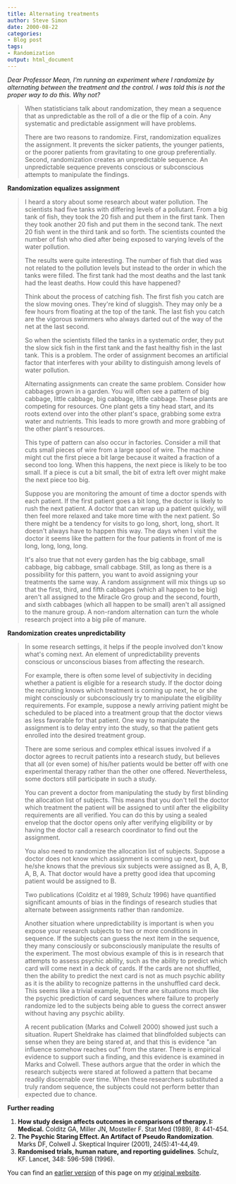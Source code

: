 ```yaml
---
title: Alternating treatments
author: Steve Simon
date: 2000-08-22
categories:
- Blog post
tags:
- Randomization
output: html_document
---
```

*Dear Professor Mean, I'm running an experiment where I randomize by
alternating between the treatment and the control. I was told this is
not the proper way to do this. Why not?*

> When statisticians talk about randomization, they mean a sequence that
> as unpredictable as the roll of a die or the flip of a coin. Any
> systematic and predictable assignment will have problems.
>
> There are two reasons to randomize. First, randomization equalizes the
> assignment. It prevents the sicker patients, the younger patients, or
> the poorer patients from gravitating to one group preferentially.
> Second, randomization creates an unpredictable sequence. An
> unpredictable sequence prevents conscious or subconscious attempts to
> manipulate the findings.

**Randomization equalizes assignment**

> I heard a story about some research about water pollution. The
> scientists had five tanks with differing levels of a pollutant. From a
> big tank of fish, they took the 20 fish and put them in the first
> tank. Then they took another 20 fish and put them in the second tank.
> The next 20 fish went in the third tank and so forth. The scientists
> counted the number of fish who died after being exposed to varying
> levels of the water pollution.
>
> The results were quite interesting. The number of fish that died was
> not related to the pollution levels but instead to the order in which
> the tanks were filled. The first tank had the most deaths and the last
> tank had the least deaths. How could this have happened?
>
> Think about the process of catching fish. The first fish you catch are
> the slow moving ones. They're kind of sluggish. They may only be a
> few hours from floating at the top of the tank. The last fish you
> catch are the vigorous swimmers who always darted out of the way of
> the net at the last second.
>
> So when the scientists filled the tanks in a systematic order, they
> put the slow sick fish in the first tank and the fast healthy fish in
> the last tank. This is a problem. The order of assignment becomes an
> artificial factor that interferes with your ability to distinguish
> among levels of water pollution.
>
> Alternating assignments can create the same problem. Consider how
> cabbages grown in a garden. You will often see a pattern of big
> cabbage, little cabbage, big cabbage, little cabbage. These plants are
> competing for resources. One plant gets a tiny head start, and its
> roots extend over into the other plant's space, grabbing some extra
> water and nutrients. This leads to more growth and more grabbing of
> the other plant's resources.
>
> This type of pattern can also occur in factories. Consider a mill that
> cuts small pieces of wire from a large spool of wire. The machine
> might cut the first piece a bit large because it waited a fraction of
> a second too long. When this happens, the next piece is likely to be
> too small. If a piece is cut a bit small, the bit of extra left over
> might make the next piece too big.
>
> Suppose you are monitoring the amount of time a doctor spends with
> each patient. If the first patient goes a bit long, the doctor is
> likely to rush the next patient. A doctor that can wrap up a patient
> quickly, will then feel more relaxed and take more time with the next
> patient. So there might be a tendency for visits to go long, short,
> long, short. It doesn't always have to happen this way. The days when
> I visit the doctor it seems like the pattern for the four patients in
> front of me is long, long, long, long.
>
> It's also true that not every garden has the big cabbage, small
> cabbage, big cabbage, small cabbage. Still, as long as there is a
> possibility for this pattern, you want to avoid assigning your
> treatments the same way. A random assignment will mix things up so
> that the first, third, and fifth cabbages (which all happen to be big)
> aren't all assigned to the Miracle Gro group and the second, fourth,
> and sixth cabbages (which all happen to be small) aren't all assigned
> to the manure group. A non-random alternation can turn the whole
> research project into a big pile of manure.

**Randomization creates unpredictability**

> In some research settings, it helps if the people involved don't know
> what's coming next. An element of unpredictability prevents conscious
> or unconscious biases from affecting the research.
>
> For example, there is often some level of subjectivity in deciding
> whether a patient is eligible for a research study. If the doctor
> doing the recruiting knows which treatment is coming up next, he or
> she might consciously or subconsciously try to manipulate the
> eligibility requirements. For example, suppose a newly arriving
> patient might be scheduled to be placed into a treatment group that
> the doctor views as less favorable for that patient. One way to
> manipulate the assignment is to delay entry into the study, so that
> the patient gets enrolled into the desired treatment group.
>
> There are some serious and complex ethical issues involved if a doctor
> agrees to recruit patients into a research study, but believes that
> all (or even some) of his/her patients would be better off with one
> experimental therapy rather than the other one offered. Nevertheless,
> some doctors still participate in such a study.
>
> You can prevent a doctor from manipulating the study by first blinding
> the allocation list of subjects. This means that you don't tell the
> doctor which treatment the patient will be assigned to until after the
> eligibility requirements are all verified. You can do this by using a
> sealed envelop that the doctor opens only after verifying eligibility
> or by having the doctor call a research coordinator to find out the
> assignment.
>
> You also need to randomize the allocation list of subjects. Suppose a
> doctor does not know which assignment is coming up next, but he/she
> knows that the previous six subjects were assigned as B, A, B, A, B,
> A. That doctor would have a pretty good idea that upcoming patient
> would be assigned to B.
>
> Two publications (Colditz et al 1989, Schulz 1996) have quantified
> significant amounts of bias in the findings of research studies that
> alternate between assignments rather than randomize.
>
> Another situation where unpredictability is important is when you
> expose your research subjects to two or more conditions in sequence.
> If the subjects can guess the next item in the sequence, they many
> consciously or subconsciously manipulate the results of the
> experiment. The most obvious example of this is in research that
> attempts to assess psychic ability, such as the ability to predict
> which card will come next in a deck of cards. If the cards are not
> shuffled, then the ability to predict the next card is not as much
> psychic ability as it is the ability to recognize patterns in the
> unshuffled card deck. This seems like a trivial example, but there are
> situations much like the psychic prediction of card sequences where
> failure to properly randomize led to the subjects being able to guess
> the correct answer without having any psychic ability.
>
> A recent publication (Marks and Colwell 2000) showed just such a
> situation. Rupert Sheldrake has claimed that blindfolded subjects can
> sense when they are being stared at, and that this is evidence "an
> influence somehow reaches out" from the starer. There is empirical
> evidence to support such a finding, and this evidence is examined in
> Marks and Colwell. These authors argue that the order in which the
> research subjects were stared at followed a pattern that became
> readily discernable over time. When these researchers substituted a
> truly random sequence, the subjects could not perform better than
> expected due to chance.

**Further reading**

1.  **How study design affects outcomes in comparisons of therapy. I:
    Medical.** Colditz GA, Miller JN, Mosteller F. Stat Med (1989), 8:
    441-454.
2.  **The Psychic Staring Effect. An Artifact of Pseudo Randomization**.
    Marks DF, Colwell J. Skeptical Inquirer (2001), 24(5):41-44,49.
3.  **Randomised trials, human nature, and reporting guidelines**.
    Schulz, KF. Lancet, 348: 596-598 (1996).

You can find an [earlier version][sim1] of this page on my [original website][sim2].

[sim1]: http://www.pmean.com/00/alternate.html
[sim2]: http://www.pmean.com/original_site.html

